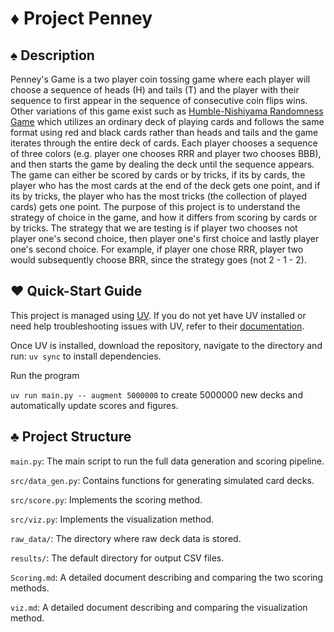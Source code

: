 # ♦️ Project Penney 

## ♠️ Description

Penney's Game is a two player coin tossing game where each player will choose a sequence of heads (H) and tails (T) and the player with their sequence to first appear in the sequence of consecutive coin flips wins. Other variations of this game exist such as [Humble-Nishiyama Randomness Game](https://mathwo.github.io/assets/files/penney_game/humble-nishiyama_randomness_game-a_new_variation_on_penneys_coin_game.pdf)  which utilizes an ordinary deck of playing cards and follows the same format using red and black cards rather than heads and tails and the game iterates through the entire deck of cards. Each player chooses a sequence of three colors (e.g. player one chooses RRR and player two chooses BBB), and then starts the game by dealing the deck until the sequence appears. The game can either be scored by cards or by tricks, if its by cards, the player who has the most cards at the end of the deck gets one point, and if its by tricks, the player who has the most tricks (the collection of played cards) gets one point. The purpose of this project is to understand the strategy of choice in the game, and how it differs from scoring by cards or by tricks. The strategy that we are testing is if player two chooses not player one's second choice, then player one's first choice and lastly player one's second choice. For example, if player one chose RRR, player two would subsequently choose BRR, since the strategy goes (not 2 - 1 - 2). 

## ♥️ Quick-Start Guide

This project is managed using [UV](https://docs.astral.sh/uv/). If you do not yet have UV installed or need help troubleshooting issues with UV, refer to their [documentation](https://docs.astral.sh/uv/getting-started/features/). 

Once UV is installed, download the repository, navigate to the directory and run: `uv sync` to install dependencies.

Run the program

`uv run main.py -- augment 5000000` to create 5000000 new decks and automatically update scores and figures.

## ♣️ Project Structure

`main.py`: The main script to run the full data generation and scoring pipeline.

`src/data_gen.py`: Contains functions for generating simulated card decks.

`src/score.py`: Implements the scoring method.

`src/viz.py`: Implements the visualization method.

`raw_data/`: The directory where raw deck data is stored.

`results/`: The default directory for output CSV files.

`Scoring.md`: A detailed document describing and comparing the two scoring methods.

`viz.md`: A detailed document describing and comparing the visualization method.
